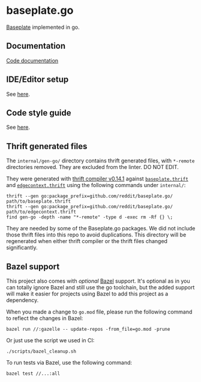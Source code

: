 # baseplate.go

[Baseplate][baseplate.py] implemented in go.

## Documentation

[Code documentation][godev]

## IDE/Editor setup

See [here](Editor.md).

## Code style guide

See [here](Style.md).

## Thrift generated files

The `internal/gen-go/` directory contains thrift generated files,
with `*-remote` directories removed.
They are excluded from the linter.
DO NOT EDIT.

They were generated with [thrift compiler v0.14.1][thrift-version] against
[`baseplate.thrift`][baseplate.thrift] and
[`edgecontext.thrift`][edgecontext.thrift]
using the following commands under `internal/`:

```
thrift --gen go:package_prefix=github.com/reddit/baseplate.go/ path/to/baseplate.thrift
thrift --gen go:package_prefix=github.com/reddit/baseplate.go/ path/to/edgecontext.thrift
find gen-go -depth -name "*-remote" -type d -exec rm -Rf {} \;
```

They are needed by some of the Baseplate.go packages.
We did not include those thrift files into this repo to avoid duplications.
This directory will be regenerated when either thrift compiler or the thrift
files changed significantly.

## Bazel support

This project also comes with *optional* [Bazel][bazel] support.
It's optional as in you can totally ignore Bazel and still use the go toolchain,
but the added support will make it easier for projects using Bazel to add this
project as a dependency.

When you made a change to `go.mod` file,
please run the following command to reflect the changes in Bazel:

```
bazel run //:gazelle -- update-repos -from_file=go.mod -prune
```

Or just use the script we used in CI:

```
./scripts/bazel_cleanup.sh
```

To run tests via Bazel, use the following command:

```
bazel test //...:all
```


[baseplate.py]: https://github.com/reddit/baseplate.py

[baseplate.thrift]: https://github.com/reddit/baseplate.py/blob/b1e1dbddd0994c2b2a36c8c456fe8f08dadf1c9d/baseplate/thrift/baseplate.thrift

[edgecontext.thrift]: https://github.com/reddit/edgecontext.py/blob/420e58728ee7085a2f91c5db45df233142b251f9/reddit_edgecontext/edgecontext.thrift

[bazel]: https://bazel.build/

[godev]: https://pkg.go.dev/github.com/reddit/baseplate.go

[thrift-version]: https://github.com/apache/thrift/releases/tag/v0.14.1
